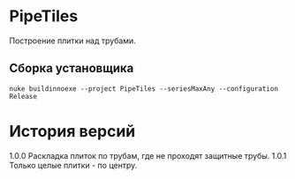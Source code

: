 # PipeTiles

Построение плитки над трубами.

## Сборка установщика
```
nuke buildinnoexe --project PipeTiles --seriesMaxAny --configuration Release
```

# История версий
1.0.0 Раскладка плиток по трубам, где не проходят защитные трубы.
1.0.1 Только целые плитки - по центру.